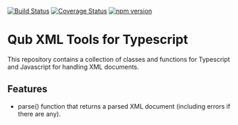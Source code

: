 [![Build Status](https://travis-ci.org/danschultequb/qub-typescript-xml.svg?branch=master)](https://travis-ci.org/danschultequb/qub-typescript-xml)
[![Coverage Status](https://coveralls.io/repos/github/danschultequb/qub-typescript-xml/badge.svg?branch=AddCoverallsIntegration)](https://coveralls.io/github/danschultequb/qub-typescript-xml?branch=AddCoverallsIntegration)
[![npm version](https://badge.fury.io/js/qub.svg)](https://badge.fury.io/js/qub)

# Qub XML Tools for Typescript

This repository contains a collection of classes and functions for Typescript and Javascript for handling XML documents.

## Features

- parse() function that returns a parsed XML document (including errors if there are any).
